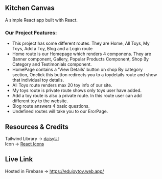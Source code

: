 ## Kitchen Canvas
A simple React app built with React.
<br/>

### **Our Project Features:**
* This project has some different routes. They are Home, All Toys, My Toys, Add a Toy, Blog and a Login route
* Home route is our Homepage which renders 4 componens. They are Banner component, Gallery, Popular Products Component, Shop By Category and Testimonials component.
* HomePage contains a 'View Details' button on shop By category section, Onclick this button redirects you to a toydetails route and show that individual toy details.
* All Toys route renders max 20 toy info of our site.
* My toys route is private route shows only toys user have added.
* Add a toy route is also a private route. In this route user can add different toy to the website.
* Blog route answers 4 basic questions.
* Undefined routes will take you to our ErorPage.

## Resources & Credits

Tailwind Library -> [daisyUI](https://daisyui.com/)
<br/>
Icon -> [React Icons](https://react-icons.github.io/react-icons)

## Live Link
Hosted in Firebase -> https://edujoytoy.web.app/


